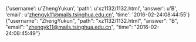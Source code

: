 {'username': u'ZhengYukun', 'path': u'xz1132/1132.html', 'answer': u'B', 'email': u'zhengyk11@mails.tsinghua.edu.cn', 'time': '2016-02-24:08:44:55'}
{"username": "ZhengYukun", "path": "xz1132/1132.html", "answer": "B", "email": "zhengyk11@mails.tsinghua.edu.cn", "time": "2016-02-24:08:45:49"}